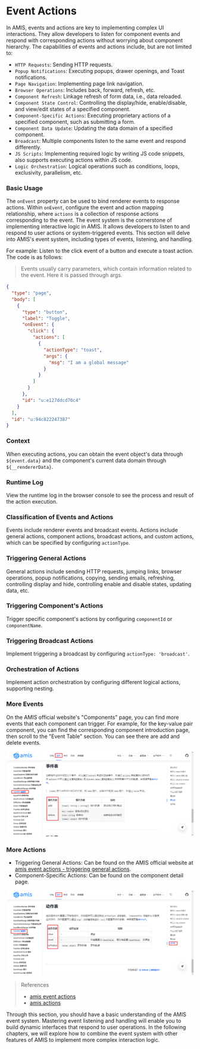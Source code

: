 # Event Actions

In AMIS, events and actions are key to implementing complex UI interactions. They allow developers to listen for component events and respond with corresponding actions without worrying about component hierarchy. The capabilities of events and actions include, but are not limited to:

- `HTTP Requests`: Sending HTTP requests.
- `Popup Notifications`: Executing popups, drawer openings, and Toast notifications.
- `Page Navigation`: Implementing page link navigation.
- `Browser Operations`: Includes back, forward, refresh, etc.
- `Component Refresh`: Linkage refresh of form data, i.e., data reloaded.
- `Component State Control`: Controlling the display/hide, enable/disable, and view/edit states of a specified component.
- `Component-Specific Actions`: Executing proprietary actions of a specified component, such as submitting a form.
- `Component Data Update`: Updating the data domain of a specified component.
- `Broadcast`: Multiple components listen to the same event and respond differently.
- `JS Scripts`: Implementing required logic by writing JS code snippets, also supports executing actions within JS code.
- `Logic Orchestration`: Logical operations such as conditions, loops, exclusivity, parallelism, etc.

### Basic Usage
The `onEvent` property can be used to bind renderer events to response actions. Within `onEvent`, configure the event and action mapping relationship, where `actions` is a collection of response actions corresponding to the event.
The event system is the cornerstone of implementing interactive logic in AMIS. It allows developers to listen to and respond to user actions or system-triggered events. This section will delve into AMIS's event system, including types of events, listening, and handling.

For example: Listen to the click event of a button and execute a toast action. The code is as follows:

> Events usually carry parameters, which contain information related to the event. Here it is passed through args.

```json
{
  "type": "page",
  "body": [
    {
      "type": "button",
      "label": "Toggle",
      "onEvent": {
        "click": {
          "actions": [
            {
              "actionType": "toast",
              "args": {
                "msg": "I am a global message"
              }
            }
          ]
        }
      },
      "id": "u:e127ddcd70c4"
    }
  ],
  "id": "u:94c822247387"
}
```

### Context
When executing actions, you can obtain the event object's data through `${event.data}` and the component's current data domain through `${__rendererData}`.

### Runtime Log
View the runtime log in the browser console to see the process and result of the action execution.

### Classification of Events and Actions
Events include renderer events and broadcast events. Actions include general actions, component actions, broadcast actions, and custom actions, which can be specified by configuring `actionType`.

### Triggering General Actions
General actions include sending HTTP requests, jumping links, browser operations, popup notifications, copying, sending emails, refreshing, controlling display and hide, controlling enable and disable states, updating data, etc.

### Triggering Component's Actions
Trigger specific component's actions by configuring `componentId` or `componentName`.

### Triggering Broadcast Actions
Implement triggering a broadcast by configuring `actionType: 'broadcast'`.

### Orchestration of Actions
Implement action orchestration by configuring different logical actions, supporting nesting.

### More Events
On the AMIS official website's "Components" page, you can find more events that each component can trigger.
For example, for the key-value pair component, you can find the corresponding component introduction page, then scroll to the "Event Table" section.
You can see there are add and delete events.

![image.png](/img/amis/amis-more-events.png)

### More Actions

- Triggering General Actions: Can be found on the AMIS official website at [amis event actions - triggering general actions](https://aisuda.bce.baidu.com/amis/zh-CN/docs/concepts/event-action#%E8%A7%A6%E5%8F%91%E9%80%9A%E7%94%A8%E5%8A%A8%E4%BD%9C).
- Component-Specific Actions: Can be found on the component detail page.

![image.png](/img/amis/amis-more-actions.png)

> References
> - [amis event actions](https://aisuda.bce.baidu.com/amis/zh-CN/docs/concepts/event-action)
> - [amis actions](https://aisuda.bce.baidu.com/amis/zh-CN/docs/concepts/action)

Through this section, you should have a basic understanding of the AMIS event system. Mastering event listening and handling will enable you to build dynamic interfaces that respond to user operations. In the following chapters, we will explore how to combine the event system with other features of AMIS to implement more complex interaction logic.

